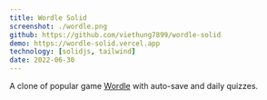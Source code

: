 ```yaml
---
title: Wordle Solid
screenshot: ./wordle.png
github: https://github.com/viethung7899/wordle-solid
demo: https://wordle-solid.vercel.app
technology: [solidjs, tailwind]
date: 2022-06-30
---
```


A clone of popular game [Wordle](https://www.nytimes.com/games/wordle/index)
with auto-save and daily quizzes.
